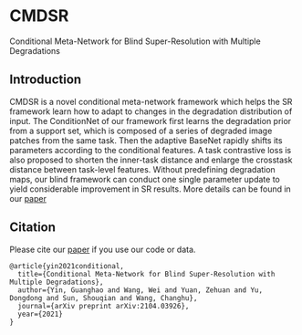 # CMDSR
Conditional Meta-Network for Blind Super-Resolution with Multiple Degradations

## Introduction
CMDSR is a novel conditional meta-network framework which helps the SR framework learn how to adapt to changes in the degradation distribution of input. The ConditionNet of our framework first learns the degradation prior from a support set, which is composed of a series of degraded image patches from the same task. Then the adaptive BaseNet rapidly shifts its parameters according to the conditional features. A task contrastive loss is also proposed to shorten the inner-task distance and enlarge the crosstask distance between task-level features. Without predefining degradation maps, our blind framework can conduct one single parameter update to yield considerable improvement in SR results. More details can be found in our [paper](https://arxiv.org/abs/2104.03926)

## Citation
Please cite our [paper](https://arxiv.org/abs/2104.03926) if you use our code or data.

```
@article{yin2021conditional,
  title={Conditional Meta-Network for Blind Super-Resolution with Multiple Degradations},
  author={Yin, Guanghao and Wang, Wei and Yuan, Zehuan and Yu, Dongdong and Sun, Shouqian and Wang, Changhu},
  journal={arXiv preprint arXiv:2104.03926},
  year={2021}
}

```
